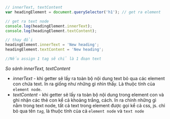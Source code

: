 ```jsx
// innerText, textContent
var headingElement = document.querySelector('h1'); // get ra element

// get ra text node
console.log(headingElement.innerText);
console.log(headingElement.textContent);

// thay đổi
headingElement.innerText = 'New heading';
headingElement.textContent = 'New heading';

//Nếu assign 1 tag sẽ chỉ là 1 đoạn text
```

_So sánh innerText, textContent_

-   _innerText -_ khi getter sẽ lấy ra toàn bộ nội dung text bỏ qua các element con chứa text. In ra giống như những gì nhìn thấy. Là thuộc tính của `element node`.
-   _textContent -_ khi getter sẽ lấy ra toàn bộ nội dung trong element con và ghi nhận các thẻ con kể cả khoảng trắng, cách. In ra chính những gì nằm trong text node, tất cả text trong element được gọi kể cả css, js. chỉ bỏ qua tên _`tag`,_ là thuộc tính của cả `element node` và `text node`